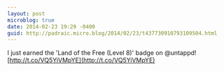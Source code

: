```yaml
---
layout: post
microblog: true
date: 2014-02-23 19:29 -0400
guid: http://padraic.micro.blog/2014/02/23/t437730910793109504.html
---
```

I just earned the 'Land of the Free (Level 8)' badge on @untappd! [http://t.co/VQ5YiVMpYE](http://t.co/VQ5YiVMpYE)
